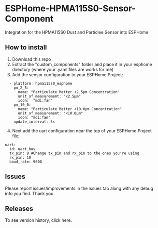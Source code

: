 # ESPHome-HPMA115S0-Sensor-Component
Integration for the HPMA115S0 Dust and Particlee Sensor into ESPHome

## How to install
1. Download this repo
2. Extract the "custom_components" folder and place it in your esphome directory (where your .yaml files are works for me)
3. Add the sensor configuration to your ESPHome Project:
```
  - platform: hpma115s0_esphome
    pm_2_5:
      name: "Particulate Matter <2.5µm Concentration"
      unit_of_measurement: "<2.5µm"
      icon:  "mdi:fan"
    pm_10_0:
      name: "Particulate Matter <10.0µm Concentration"
      unit_of_measurement: "<10.0µm"
      icon: "mdi:fan"
    update_interval: 5s
```
4. Next add the uart configuration near the top of your ESPHome Project file:
```
uart:
  id: uart_bus
  tx_pin: 9 #Change tx_pin and rx_pin to the ones you're using
  rx_pin: 10
  baud_rate: 9600
```

## Issues
Please report issues/improvements in the issues tab along with any debug info you find. Thank you.

## Releases
To see version history, click here.
